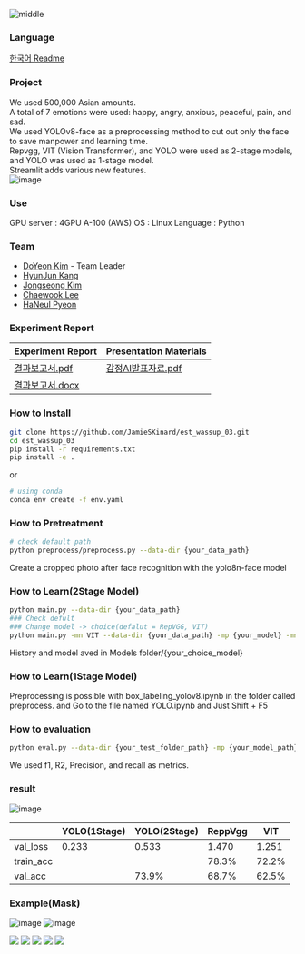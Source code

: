 ![middle](https://capsule-render.vercel.app/api?type=cylinder&color=0147FF&height=150&section=header&text=Wassup&fontColor=FFFFFF&fontSize=70&animation=fadeIn&fontAlignY=55)
### Language
[한국어 Readme](https://github.com/electronicguy97/est_wassup_03/blob/main/exam/korean/korean.md)

### Project
We used 500,000 Asian amounts.<br>
A total of 7 emotions were used: happy, angry, anxious, peaceful, pain, and sad.<br>
We used YOLOv8-face as a preprocessing method to cut out only the face to save manpower and learning time.<br>
Repvgg, VIT (Vision Transformer), and YOLO were used as 2-stage models, and YOLO was used as 1-stage model.<br>
Streamlit adds various new features.<br>
![image](https://github.com/electronicguy97/est_wassup_03/assets/103613730/41417652-dea9-4123-a3d9-5332af6f4bc6)



### Use
GPU server : 4GPU A-100 (AWS)
OS : Linux
Language : Python

### Team
- [DoYeon Kim](https://github.com/electronicguy97) - Team Leader
- [HyunJun Kang](https://github.com/)
- [Jongseong Kim](https://github.com/JamieSKinard)
- [Chaewook Lee](https://github.com/leecw12)
- [HaNeul Pyeon](https://github.com/Haneul1002)

### Experiment Report
|Experiment Report|Presentation Materials|
|---|---|
|[결과보고서.pdf](https://github.com/electronicguy97/est_wassup_03/files/14441069/default.pdf)|[감정AI발표자료.pdf](https://github.com/electronicguy97/est_wassup_03/files/14441162/AI.pdf)|
|[결과보고서.docx](https://github.com/electronicguy97/est_wassup_03/files/14441072/default.docx)||

### How to Install
```bash
git clone https://github.com/JamieSKinard/est_wassup_03.git
cd est_wassup_03
pip install -r requirements.txt
pip install -e .
```
or
```bash
# using conda
conda env create -f env.yaml
```

### How to Pretreatment
```bash
# check default path
python preprocess/preprocess.py --data-dir {your_data_path}
```
Create a cropped photo after face recognition with the yolo8n-face model

### How to Learn(2Stage Model)
```bash
python main.py --data-dir {your_data_path}
### Check defult
### Change model -> choice(defalut = RepVGG, VIT)
python main.py -mn VIT --data-dir {your_data_path} -mp {your_model} -mn {Reppvgg or VIT}
```
History and model aved in Models folder/{your_choice_model}

### How to Learn(1Stage Model)
Preprocessing is possible with box_labeling_yolov8.ipynb in the folder called preprocess.
and Go to the file named YOLO.ipynb and Just Shift + F5

### How to evaluation
```bash
python eval.py --data-dir {your_test_folder_path} -mp {your_model_path} -mn {Repvgg, VIT}
```
We used f1, R2, Precision, and recall as metrics.

### result

![image](https://github.com/electronicguy97/est_wassup_03/assets/103613730/ae6e255c-3d7f-4323-8486-b8ed2c56094d)

||YOLO(1Stage)|YOLO(2Stage)|ReppVgg|VIT|
|---|---|---|---|---|
|val_loss|0.233|0.533|1.470|1.251|
|train_acc|||78.3%|72.2%|
|val_acc||73.9%|68.7%|62.5%|

### Example(Mask)

![image](https://github.com/JamieSKinard/est_wassup_03/assets/103613730/028820b2-4d97-4a71-a405-96affe3465eb)
![image](https://github.com/JamieSKinard/est_wassup_03/assets/103613730/3a7145fb-6e0c-4cc2-880c-9da0bf5c71f9)



<img src="https://img.shields.io/badge/PyTorch-EE4C2C?style=for-the-badge&logo=PyTorch&logoColor=white"> <img src = "https://img.shields.io/badge/python-3776AB?style=for-the-badge&logo=python&logoColor=white">
<a href="https://code.visualstudio.com/" onClick=""><img src="https://img.shields.io/badge/VSC-007ACC?style=flat-square&logo=Visual Studio Code&logoColor=white"/></a>
<a href="https://www.linux.org/" onClick=""><img src="https://img.shields.io/badge/Linux-FCC624?style=flat-square&logo=Linux&logoColor=white"/></a>
<a href="https://git-scm.com/" onClick=""><img src="https://img.shields.io/badge/Git-F05032?style=flat-square&logo=Git&logoColor=white"/></a>
